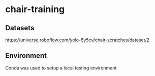 # chair-training

## Datasets
https://universe.roboflow.com/yolo-6y5cv/chair-scratches/dataset/2

## Environment
Conda was used to setup a local testing environment
